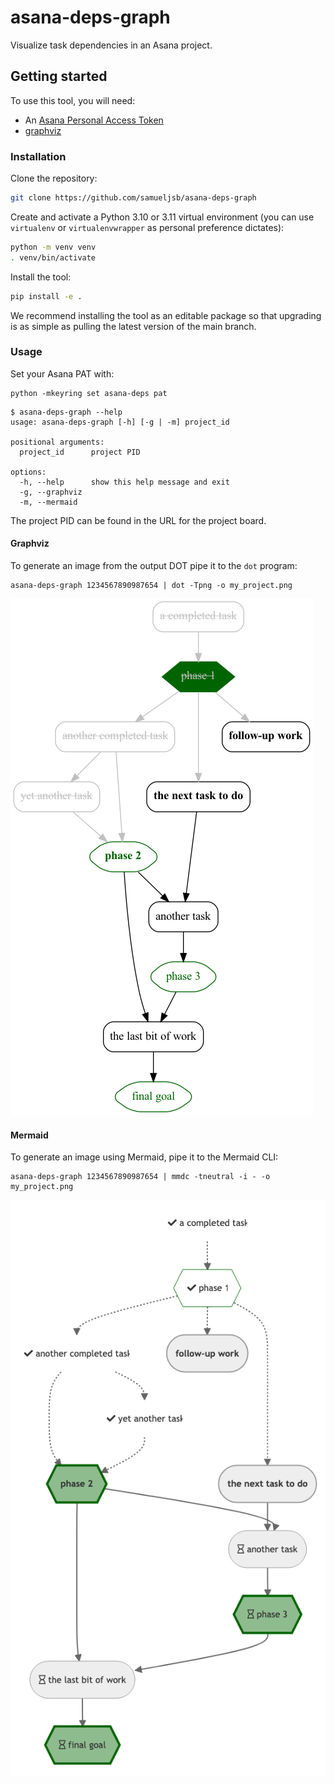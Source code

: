 # asana-deps-graph

Visualize task dependencies in an Asana project.

## Getting started

To use this tool, you will need:

- An [Asana Personal Access Token](https://developers.asana.com/docs/quick-start#get-a-personal-access-token)
- [graphviz](https://graphviz.org/download/)

### Installation

Clone the repository:

```sh
git clone https://github.com/samueljsb/asana-deps-graph
```

Create and activate a Python 3.10 or 3.11 virtual environment (you can use
`virtualenv` or `virtualenvwrapper` as personal preference dictates):

```sh
python -m venv venv
. venv/bin/activate
```

Install the tool:

```sh
pip install -e .
```

We recommend installing the tool as an editable package so that upgrading is as
simple as pulling the latest version of the main branch.

### Usage

Set your Asana PAT with:

```shell
python -mkeyring set asana-deps pat
```

```console
$ asana-deps-graph --help
usage: asana-deps-graph [-h] [-g | -m] project_id

positional arguments:
  project_id      project PID

options:
  -h, --help      show this help message and exit
  -g, --graphviz
  -m, --mermaid
```

The project PID can be found in the URL for the project board.

#### Graphviz

To generate an image from the output DOT pipe it to the `dot` program:

```shell
asana-deps-graph 1234567890987654 | dot -Tpng -o my_project.png
```

![an example project graph rendered with Graphviz](example.png)

#### Mermaid

To generate an image using Mermaid, pipe it to the Mermaid CLI:

```shell
asana-deps-graph 1234567890987654 | mmdc -tneutral -i - -o my_project.png
```

![an example project graph rendered with Mermaid](example_mermaid.png)
